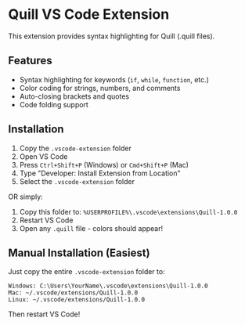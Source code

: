 # Quill VS Code Extension

This extension provides syntax highlighting for Quill (.quill files).

## Features

- Syntax highlighting for keywords (`if`, `while`, `function`, etc.)
- Color coding for strings, numbers, and comments
- Auto-closing brackets and quotes
- Code folding support

## Installation

1. Copy the `.vscode-extension` folder
2. Open VS Code
3. Press `Ctrl+Shift+P` (Windows) or `Cmd+Shift+P` (Mac)
4. Type "Developer: Install Extension from Location"
5. Select the `.vscode-extension` folder

OR simply:

1. Copy this folder to: `%USERPROFILE%\.vscode\extensions\Quill-1.0.0`
2. Restart VS Code
3. Open any `.quill` file - colors should appear!

## Manual Installation (Easiest)

Just copy the entire `.vscode-extension` folder to:
```
Windows: C:\Users\YourName\.vscode\extensions\Quill-1.0.0
Mac: ~/.vscode/extensions/Quill-1.0.0
Linux: ~/.vscode/extensions/Quill-1.0.0
```

Then restart VS Code!
